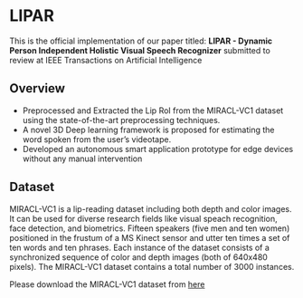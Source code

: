 # LIPAR
This is the official implementation of our paper titled: **LIPAR -  Dynamic Person Independent Holistic Visual Speech Recognizer** submitted to review at IEEE Transactions on Artificial Intelligence

## Overview
- Preprocessed and Extracted the Lip RoI from the MIRACL-VC1 dataset using the state-of-the-art preprocessing techniques. 
- A novel 3D Deep learning framework is proposed for estimating the word spoken from the user’s videotape.
- Developed an autonomous smart application prototype for edge devices without any manual intervention

## Dataset
MIRACL-VC1 is a lip-reading dataset including both depth and color images. It can be used for diverse research fields like visual speach recognition, face detection, and biometrics. Fifteen speakers (five men and ten women) positioned in the frustum of a MS Kinect sensor and utter ten times a set of ten words and ten phrases. Each instance of the dataset consists of a synchronized sequence of color and depth images (both of 640x480 pixels).  The MIRACL-VC1 dataset contains a total number of 3000 instances.

Please download the MIRACL-VC1 dataset from [here](https://sites.google.com/site/achrafbenhamadou/-datasets/miracl-vc1) 
